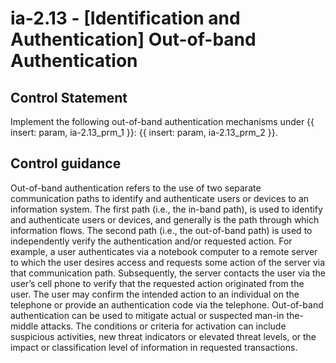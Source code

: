 # ia-2.13 - \[Identification and Authentication\] Out-of-band Authentication

## Control Statement

Implement the following out-of-band authentication mechanisms under {{ insert: param, ia-2.13_prm_1 }}: {{ insert: param, ia-2.13_prm_2 }}.

## Control guidance

Out-of-band authentication refers to the use of two separate communication paths to identify and authenticate users or devices to an information system. The first path (i.e., the in-band path), is used to identify and authenticate users or devices, and generally is the path through which information flows. The second path (i.e., the out-of-band path) is used to independently verify the authentication and/or requested action. For example, a user authenticates via a notebook computer to a remote server to which the user desires access and requests some action of the server via that communication path. Subsequently, the server contacts the user via the user’s cell phone to verify that the requested action originated from the user. The user may confirm the intended action to an individual on the telephone or provide an authentication code via the telephone. Out-of-band authentication can be used to mitigate actual or suspected man-in the-middle attacks. The conditions or criteria for activation can include suspicious activities, new threat indicators or elevated threat levels, or the impact or classification level of information in requested transactions.
